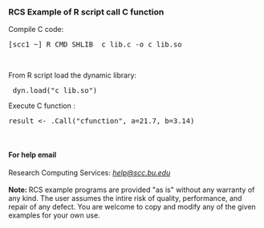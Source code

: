 <html>
<head>
  <link rel="stylesheet" href="/scc/examples.css">
</head>

<body>
<h3>RCS Example of R script call C function</h3>

Compile C code:<br>
<pre>[scc1 ~] R CMD SHLIB  c_lib.c -o c_lib.so</pre><br>

From R script load the dynamic library:<br>
<pre> dyn.load("c_lib.so")</pre>

Execute C function :
<pre>result <- .Call("cfunction", a=21.7, b=3.14)</pre><br>


<h4>For help email </h4>

Research Computing Services: <em>help@scc.bu.edu</em>
<br><br>
<b>Note: </b>RCS example programs are provided "as is" without any warranty of any kind. The user assumes the intire risk of quality, performance, and repair of any defect. You are welcome to copy and modify any of the given examples for your own use. 

</body>
</html>
